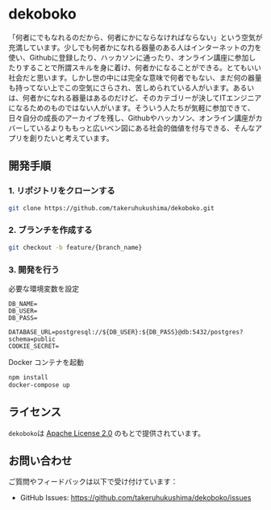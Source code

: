 # dekoboko

「何者にでもなれるのだから、何者にかにならなければならない」という空気が充満しています。少しでも何者かになれる器量のある人はインターネットの力を使い、Githubに登録したり、ハッカソンに通ったり、オンライン講座に参加したりすることで所謂スキルを身に着け、何者かになることができる。とてもいい社会だと思います。しかし世の中には完全な意味で何者でもない、まだ何の器量も持ってない上でこの空気にさらされ、苦しめられている人がいます。あるいは、何者かになれる器量はあるのだけど、そのカテゴリーが決してITエンジニアになるためのものではない人がいます。そういう人たちが気軽に参加できて、日々自分の成長のアーカイブを残し、Githubやハッカソン、オンライン講座がカバーしているよりももっと広いベン図にある社会的価値を付与できる、そんなアプリを創りたいと考えています。

## 開発手順

### 1. リポジトリをクローンする

```bash
git clone https://github.com/takeruhukushima/dekoboko.git
```

### 2. ブランチを作成する

```bash
git checkout -b feature/{branch_name}
```

### 3. 開発を行う

必要な環境変数を設定

```
DB_NAME=
DB_USER=
DB_PASS=

DATABASE_URL=postgresql://${DB_USER}:${DB_PASS}@db:5432/postgres?schema=public
COOKIE_SECRET=
```

Docker コンテナを起動

```bash
npm install
docker-compose up
```


## ライセンス

`dekoboko`は [Apache License 2.0](LICENSE)
のもとで提供されています。
## お問い合わせ
ご質問やフィードバックは以下で受け付けています：

- GitHub Issues: https://github.com/takeruhukushima/dekoboko/issues